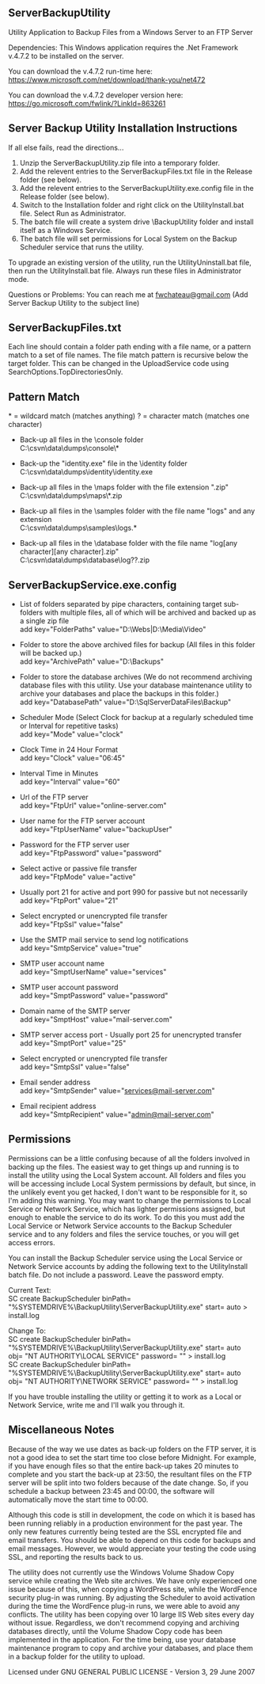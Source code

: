 
ServerBackupUtility
-------------------

Utility Application to Backup Files from a Windows Server to an FTP Server

Dependencies: This Windows application requires the .Net Framework v.4.7.2 to be installed on the server.

You can download the v.4.7.2 run-time here:
https://www.microsoft.com/net/download/thank-you/net472

You can download the v.4.7.2 developer version here:
https://go.microsoft.com/fwlink/?LinkId=863261


Server Backup Utility Installation Instructions
-----------------------------------------------
If all else fails, read the directions...

1) Unzip the ServerBackupUtility.zip file into a temporary folder.
2) Add the relevent entries to the ServerBackupFiles.txt file in the Release folder (see below).
3) Add the relevent entries to the ServerBackupUtility.exe.config file in the Release folder (see below).
4) Switch to the Installation folder and right click on the UtilityInstall.bat file. Select Run as Administrator.
5) The batch file will create a system drive \BackupUtility folder and install itself as a Windows Service.
6) The batch file will set permissions for Local System on the Backup Scheduler service that runs the utility.

To upgrade an existing version of the utility, run the UtilityUninstall.bat file,
then run the UtilityInstall.bat file. Always run these files in Administrator mode.

Questions or Problems: You can reach me at fwchateau@gmail.com (Add Server Backup Utility to the subject line)


ServerBackupFiles.txt
---------------------

Each line should contain a folder path ending with a file name, or a pattern match to a set of file names.
The file match pattern is recursive below the target folder. This can be changed in the UploadService code
using SearchOptions.TopDirectoriesOnly.

Pattern Match
---------------------
\* = wildcard match (matches anything)
? = character match (matches one character)

- Back-up all files in the \console folder \
	C:\csvn\data\dumps\console\\*

- Back-up the "identity.exe" file in the \identity folder \
	C:\csvn\data\dumps\identity\identity.exe

- Back-up all files in the \maps folder with the file extension ".zip" \
	C:\csvn\data\dumps\maps\\*.zip

- Back-up all files in the \samples folder with the file name "logs" and any extension \
	C:\csvn\data\dumps\samples\logs.*

- Back-up all files in the \database folder with the file name "log[any character][any character].zip" \
	C:\csvn\data\dumps\database\log??.zip


ServerBackupService.exe.config
------------------------------

- List of folders separated by pipe characters, containing target sub-folders with multiple files,
  all of which will be archived and backed up as a single zip file \
	add key="FolderPaths" value="D:\Webs|D:\Media\Video"

- Folder to store the above archived files for backup (All files in this folder will be backed up.) \
	add key="ArchivePath" value="D:\Backups"
   
- Folder to store the database archives (We do not recommend archiving database files with this utility.
  Use your database maintenance utility to archive your databases and place the backups in this folder.) \
	add key="DatabasePath" value="D:\SqlServerDataFiles\Backup"

- Scheduler Mode (Select Clock for backup at a regularly scheduled time or Interval for repetitive tasks) \
    add key="Mode" value="clock"

- Clock Time in 24 Hour Format \
    add key="Clock" value="06:45"

- Interval Time in Minutes \
    add key="Interval" value="60"

- Url of the FTP server \
	add key="FtpUrl" value="online-server.com"

- User name for the FTP server account \
	add key="FtpUserName" value="backupUser"

- Password for the FTP server user \
	add key="FtpPassword" value="password"

- Select active or passive file transfer \
	add key="FtpMode" value="active"

- Usually port 21 for active and port 990 for passive but not necessarily \
	add key="FtpPort" value="21"

- Select encrypted or unencrypted file transfer \
	add key="FtpSsl" value="false"

- Use the SMTP mail service to send log notifications \
	add key="SmtpService" value="true"

- SMTP user account name \
	add key="SmptUserName" value="services"

- SMTP user account password \
	add key="SmptPassword" value="password"

- Domain name of the SMTP server \
	add key="SmptHost" value="mail-server.com"

- SMTP server access port - Usually port 25 for unencrypted transfer \
	add key="SmptPort" value="25"

- Select encrypted or unencrypted file transfer \
	add key="SmtpSsl" value="false"

- Email sender address \
	add key="SmtpSender" value="services@mail-server.com"

- Email recipient address \
	add key="SmtpRecipient" value="admin@mail-server.com"

Permissions
---------------------

Permissions can be a little confusing because of all the folders involved in backing up the files. The easiest way to get things up
and running is to install the utility using the Local System account. All folders and files you will be accessing include Local System
permissions by default, but since, in the unlikely event you get hacked, I don't want to be responsible for it, so I'm adding this
warning. You may want to change the permissions to Local Service or Network Service, which has lighter permissions assigned, but enough
to enable the service to do its work. To do this you must add the Local Service or Network Service accounts to the Backup Scheduler
service and to any folders and files the service touches, or you will get access errors.

You can install the Backup Scheduler service using the Local Service or Network Service accounts by adding the following text to the
UtilityInstall batch file. Do not include a password. Leave the password empty.

Current Text: \
SC create BackupScheduler binPath= "%SYSTEMDRIVE%\BackupUtility\ServerBackupUtility.exe" start= auto > install.log

Change To: \
SC create BackupScheduler binPath= "%SYSTEMDRIVE%\BackupUtility\ServerBackupUtility.exe" start= auto obj= "NT AUTHORITY\LOCAL SERVICE" password= "" > install.log \
SC create BackupScheduler binPath= "%SYSTEMDRIVE%\BackupUtility\ServerBackupUtility.exe" start= auto obj= "NT AUTHORITY\NETWORK SERVICE" password= "" > install.log

If you have trouble installing the utility or getting it to work as a Local or Network Service, write me and I'll walk you through it.


Miscellaneous Notes
---------------------

Because of the way we use dates as back-up folders on the FTP server, it is not a good idea to set the start time too close before
Midnight. For example, if you have enough files so that the entire back-up takes 20 minutes to complete and you start the back-up at 23:50,
the resultant files on the FTP server will be split into two folders because of the date change. So, if you schedule a backup between 23:45
and 00:00, the software will automatically move the start time to 00:00.

Although this code is still in development, the code on which it is based has been running reliably in a production environment for the past
year. The only new features currently being tested are the SSL encrypted file and email transfers. You should be able to depend on this code
for backups and email messages. However, we would appreciate your testing the code using SSL, and reporting the results back to us.

The utility does not currently use the Windows Volume Shadow Copy service while creating the Web site archives. We have only experienced one
issue because of this, when copying a WordPress site, while the WordFence security plug-in was running. By adjusting the Scheduler to avoid
activation during the time the WordFence plug-in runs, we were able to avoid any conflicts. The utility has been copying over 10 large IIS
Web sites every day without issue. Regardless, we don't recommend copying and archiving databases directly, until the Volume Shadow Copy code
has been implemented in the application. For the time being, use your database maintenance program to copy and archive your databases, and
place them in a backup folder for the utility to upload.

Licensed under GNU GENERAL PUBLIC LICENSE - Version 3, 29 June 2007
